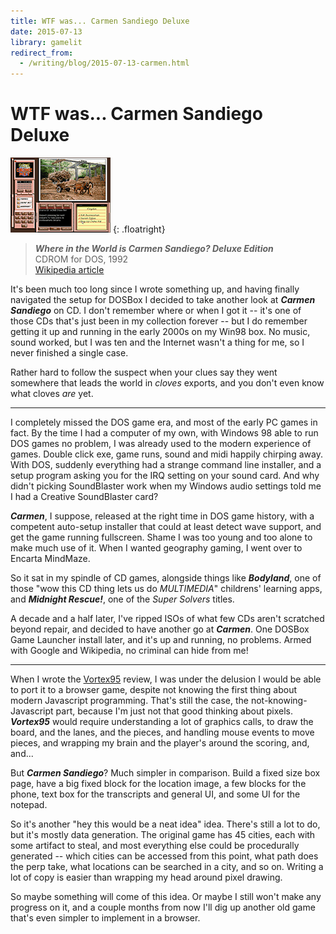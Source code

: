 ```yaml
---
title: WTF was... Carmen Sandiego Deluxe
date: 2015-07-13
library: gamelit
redirect_from:
  - /writing/blog/2015-07-13-carmen.html
---
```


# WTF was... Carmen Sandiego Deluxe

![Screenshot of Carmen Deluxe](2015-07-13-carmen.png)
{: .floatright}

> ***Where in the World is Carmen Sandiego? Deluxe Edition***  
> CDROM for DOS, 1992  
> [Wikipedia article](https://en.wikipedia.org/wiki/Where_in_the_World_Is_Carmen_Sandiego%3F_Deluxe)

It's been much too long since I wrote something up, and having finally navigated
the setup for DOSBox I decided to take another look at ***Carmen Sandiego*** on
CD. I don't remember where or when I got it -- it's one of those CDs that's just
been in my collection forever -- but I do remember getting it up and running
in the early 2000s on my Win98 box. No music, sound worked, but I was ten and
the Internet wasn't a thing for me, so I never finished a single case.

Rather hard to follow the suspect when your clues say they went somewhere that
leads the world in *cloves* exports, and you don't even know what cloves *are*
yet.

-----

I completely missed the DOS game era, and most of the early PC games in fact. By
the time I had a computer of my own, with Windows 98 able to run DOS games no
problem, I was already used to the modern experience of games. Double click exe,
game runs, sound and midi happily chirping away. With DOS, suddenly everything
had a strange command line installer, and a setup program asking you for the IRQ
setting on your sound card. And why didn't picking SoundBlaster work when my
Windows audio settings told me I had a Creative SoundBlaster card?

***Carmen***, I suppose, released at the right time in DOS game history, with a
competent auto-setup installer that could at least detect wave support, and get
the game running fullscreen. Shame I was too young and too alone to make much
use of it. When I wanted geography gaming, I went over to Encarta MindMaze.

So it sat in my spindle of CD games, alongside things like ***Bodyland***, one
of those "wow this CD thing lets us do *MULTIMEDIA*" childrens' learning apps,
and ***Midnight Rescue!***, one of the *Super Solvers* titles. 

A decade and a half later, I've ripped ISOs of what few CDs aren't scratched
beyond repair, and decided to have another go at ***Carmen***. One DOSBox Game
Launcher install later, and it's up and running, no problems. Armed with Google
and Wikipedia, no criminal can hide from me!

-----

When I wrote the [Vortex95](2015-05-25-vortex95.html) review, I was under the
delusion I would be able to port it to a browser game, despite not knowing the
first thing about modern Javascript programming. That's still the case, the
not-knowing-Javascript part, because I'm just not that good thinking about
pixels. ***Vortex95*** would require understanding a lot of graphics calls, to
draw the board, and the lanes, and the pieces, and handling mouse events to move
pieces, and wrapping my brain and the player's around the scoring, and, and...

But ***Carmen Sandiego***? Much simpler in comparison. Build a fixed size box
page, have a big fixed block for the location image, a few blocks for the phone,
text box for the transcripts and general UI, and some UI for the notepad.

So it's another "hey this would be a neat idea" idea. There's still a lot to do,
but it's mostly data generation. The original game has 45 cities, each with some
artifact to steal, and most everything else could be procedurally generated --
which cities can be accessed from this point, what path does the perp take, what
locations can be searched in a city, and so on. Writing a lot of copy is easier
than wrapping my head around pixel drawing.

So maybe something will come of this idea. Or maybe I still won't make any
progress on it, and a couple months from now I'll dig up another old game that's
even simpler to implement in a browser.
